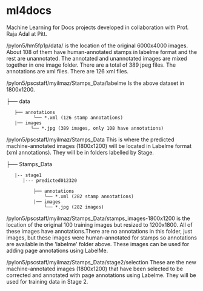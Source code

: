 # ml4docs
Machine Learning for Docs projects developed in collaboration with Prof. Raja Adal at Pitt.

/pylon5/hm5fp1p/data/ is the location of the original 6000x4000 images. About 108 of them have human-annotated stamps in labelme format and the rest are unannotated. The annotated and unannotated images are mixed together in one image folder. There are a total of 389 jpeg files. The annotations are xml files. There are 126 xml files.

/pylon5/pscstaff/myilmaz/Stamps_Data/labelme Is the above dataset in 1800x1200.

├── data

       ├── annotations
              └── *.xml (126 stamp annotations)
       |── images
             └── *.jpg (389 images, only 108 have annotations)

/pylon5/pscstaff/myilmaz/Stamps_Data This is where the predicted machine-annotated images (1800x1200) will be located in Labelme format (xml annotations). They will be in folders labelled by Stage.


├── Stamps_Data

       |-- stage1
          |--- predicted012320
       
              ├── annotations
                  └── *.xml (282 stamp annotations)
              |── images
                  └── *.jpg (282 images)
                  
                  
/pylon5/pscstaff/myilmaz/Stamps_Data/stamps_images-1800x1200 is the location of the original 100 training images but resized to 1200x1800. All of these images have annotations.There are no annotations in this folder, just images, but these images were human-annotated for stamps so annotations are available in the 'labelme' folder above. These images can be used for adding page annotations using LabelMe.
                  
/pylon5/pscstaff/myilmaz/Stamps_Data/stage2/selection These are the new machine-annotated images (1800x1200) that have been selected to be corrected and annotated with page annotations using Labelme. They will be used for training data in Stage 2.
